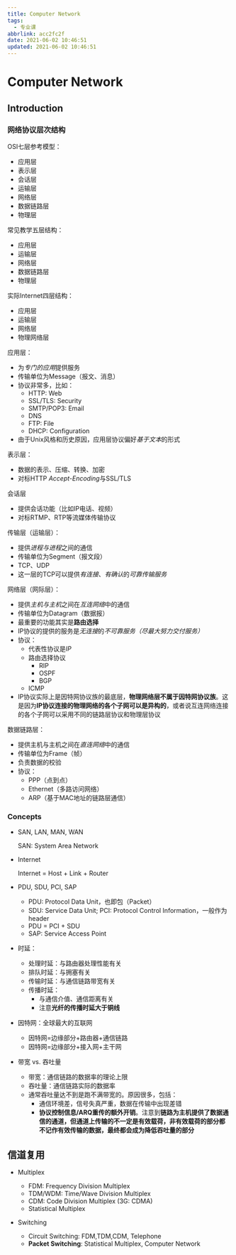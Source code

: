 ```yaml
---
title: Computer Network
tags:
  - 专业课
abbrlink: acc2fc2f
date: 2021-06-02 10:46:51
updated: 2021-06-02 10:46:51
---
```

# Computer Network
## Introduction
### 网络协议层次结构
OSI七层参考模型：
- 应用层
- 表示层
- 会话层
- 运输层
- 网络层
- 数据链路层
- 物理层

常见教学五层结构：
- 应用层
- 运输层
- 网络层
- 数据链路层
- 物理层

实际Internet四层结构：
- 应用层
- 运输层
- 网络层
- 物理网络层

应用层：
- 为*专门的应用*提供服务
- 传输单位为Message（报文、消息）
- 协议非常多，比如：
  - HTTP: Web
  - SSL/TLS: Security
  - SMTP/POP3: Email
  - DNS
  - FTP: File
  - DHCP: Configuration
- 由于Unix风格和历史原因，应用层协议偏好*基于文本*的形式

表示层：
- 数据的表示、压缩、转换、加密
- 对标HTTP *Accept-Encoding*与SSL/TLS

会话层
- 提供会话功能（比如IP电话、视频）
- 对标RTMP、RTP等流媒体传输协议

传输层（运输层）：
- 提供*进程与进程*之间的通信
- 传输单位为Segment（报文段）
- TCP、UDP
- 这一层的TCP可以提供*有连接*、*有确认*的*可靠传输服务*

网络层（网际层）：
- 提供*主机与主机*之间在*互连网络*中的通信
- 传输单位为Datagram（数据报）
- 最重要的功能其实是**路由选择**
- IP协议的提供的服务是*无连接*的*不可靠服务（尽最大努力交付服务）*
- 协议：
  - 代表性协议是*IP*
  - 路由选择协议
    - RIP
    - OSPF
    - BGP
  - ICMP
- IP协议实际上是因特网协议族的最底层，**物理网络层不属于因特网协议族**。这是因为**IP协议连接的物理网络的各个子网可以是异构的**，或者说互连网络连接的各个子网可以采用不同的链路层协议和物理层协议

数据链路层：
- 提供主机与主机之间在*直连网络*中的通信
- 传输单位为Frame（帧）
- 负责数据的校验
- 协议：
  - PPP（点到点）
  - Ethernet（多路访问网络）
  - ARP（基于MAC地址的链路层通信）

### Concepts
- SAN, LAN, MAN, WAN
  
  SAN: System Area Network
  
- Internet
  
  Internet = Host + Link + Router

- PDU, SDU, PCI, SAP
  - PDU: Protocol Data Unit，也即包（Packet）
  - SDU: Service Data Unit; PCI: Protocol Control Information，一般作为header
  - PDU = PCI + SDU
  - SAP: Service Access Point

- 时延：
  - 处理时延：与路由器处理性能有关
  - 排队时延：与拥塞有关
  - 传输时延：与通信链路带宽有关
  - 传播时延：
    - 与通信介值、通信距离有关
    - 注意**光纤的传播时延大于铜线**

- 因特网：全球最大的互联网
  - 因特网=边缘部分+路由器+通信链路
  - 因特网=边缘部分+接入网+主干网

- 带宽 vs. 吞吐量
  - 带宽：通信链路的数据率的理论上限
  - 吞吐量：通信链路实际的数据率
  - 通常吞吐量达不到是跑不满带宽的。原因很多，包括：
    - 通信环境差，信号失真严重，数据在传输中出现差错
    - **协议控制信息/ARQ重传的额外开销**。注意到**链路为主机提供了数据通信的通道，但通道上传输的不一定是有效载荷，非有效载荷的部分都不记作有效传输的数据，最终都会成为降低吞吐量的部分**

## 信道复用

- Multiplex
  - FDM: Frequency Division Multiplex
  - TDM/WDM: Time/Wave Division Multiplex
  - CDM: Code Division Multiplex (3G: CDMA)
  - Statistical Multiplex

- Switching
  - Circuit Switching: FDM,TDM,CDM, Telephone 
  - **Packet Switching**: Statistical Multiplex, Computer Network

